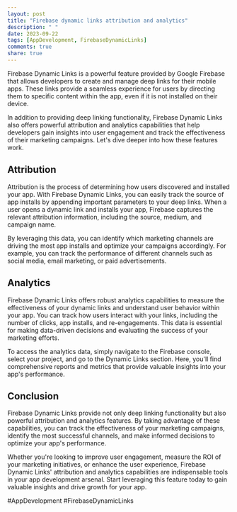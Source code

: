 ```yaml
---
layout: post
title: "Firebase dynamic links attribution and analytics"
description: " "
date: 2023-09-22
tags: [AppDevelopment, FirebaseDynamicLinks]
comments: true
share: true
---
```


Firebase Dynamic Links is a powerful feature provided by Google Firebase that allows developers to create and manage deep links for their mobile apps. These links provide a seamless experience for users by directing them to specific content within the app, even if it is not installed on their device.

In addition to providing deep linking functionality, Firebase Dynamic Links also offers powerful attribution and analytics capabilities that help developers gain insights into user engagement and track the effectiveness of their marketing campaigns. Let's dive deeper into how these features work.

## Attribution

Attribution is the process of determining how users discovered and installed your app. With Firebase Dynamic Links, you can easily track the source of app installs by appending important parameters to your deep links. When a user opens a dynamic link and installs your app, Firebase captures the relevant attribution information, including the source, medium, and campaign name.

By leveraging this data, you can identify which marketing channels are driving the most app installs and optimize your campaigns accordingly. For example, you can track the performance of different channels such as social media, email marketing, or paid advertisements.

## Analytics

Firebase Dynamic Links offers robust analytics capabilities to measure the effectiveness of your dynamic links and understand user behavior within your app. You can track how users interact with your links, including the number of clicks, app installs, and re-engagements. This data is essential for making data-driven decisions and evaluating the success of your marketing efforts.

To access the analytics data, simply navigate to the Firebase console, select your project, and go to the Dynamic Links section. Here, you'll find comprehensive reports and metrics that provide valuable insights into your app's performance.

## Conclusion

Firebase Dynamic Links provide not only deep linking functionality but also powerful attribution and analytics features. By taking advantage of these capabilities, you can track the effectiveness of your marketing campaigns, identify the most successful channels, and make informed decisions to optimize your app's performance.

Whether you're looking to improve user engagement, measure the ROI of your marketing initiatives, or enhance the user experience, Firebase Dynamic Links' attribution and analytics capabilities are indispensable tools in your app development arsenal. Start leveraging this feature today to gain valuable insights and drive growth for your app. 

#AppDevelopment #FirebaseDynamicLinks